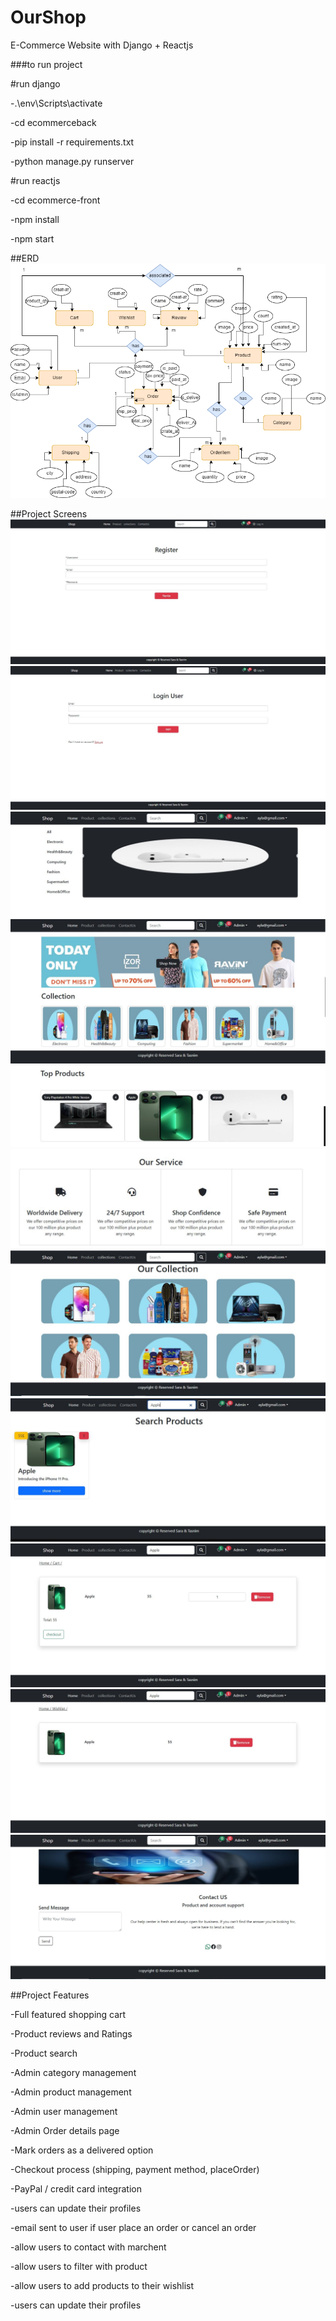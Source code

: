 # OurShop
E-Commerce Website with Django + Reactjs

###to run project

#run django 

-.\env\Scripts\activate

-cd ecommerceback

-pip install -r requirements.txt

-python manage.py runserver



#run reactjs

-cd ecommerce-front

-npm install

-npm start

##ERD 
 ![screns](./screns/erd.png)



 ##Project Screens
 ![screns](./screns/register.JPG)
 ![screns](./screns/login.JPG)
 ![screns](./screns/header.JPG)
 ![screns](./screns/shopCollection.JPG)
 ![screns](./screns/topProduct.JPG)
 ![screns](./screns/ourService.JPG)
 ![screns](./screns/collection.JPG)
 ![screns](./screns/search.JPG)
 ![screns](./screns/cart.JPG)
 ![screns](./screns/wishlist.JPG)
 ![screns](./screns/contact.JPG)




##Project Features

-Full featured shopping cart

-Product reviews and Ratings

-Product search

-Admin category management

-Admin product management

-Admin user management

-Admin Order details page

-Mark orders as a delivered option

-Checkout process (shipping, payment method, placeOrder)

-PayPal / credit card integration

-users can update their profiles

-email  sent to user if user place an order or cancel an order 

-allow users to  contact with marchent

-allow users to  filter with product

-allow users to add products to their wishlist 

-users can update their profiles


